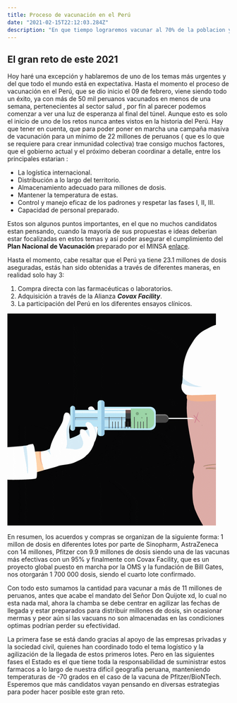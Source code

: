 ```yaml
---
title: Proceso de vacunación en el Perú 
date: "2021-02-15T22:12:03.284Z"
description: "En que tiempo lograremos vacunar al 70% de la poblacion y lograr la inmunidad de rebaño 🤔 "
---
```

## El gran reto de este 2021

Hoy haré una excepción y hablaremos de uno de los temas más urgentes y del que todo el mundo está en expectativa.
Hasta el momento el proceso de vacunación en el Perú, que se dio inicio el 09 de febrero, viene siendo todo un éxito, ya con más de 50 mil peruanos vacunados en menos de una semana, pertenecientes al sector salud , por fín al parecer podemos comenzar a ver una luz de esperanza al final del túnel. Aunque esto es solo el inicio de uno de los retos nunca antes vistos en la historia del Perú.
Hay que tener en cuenta, que para poder poner en marcha una campaña masiva de vacunación para un mínimo de 22 millones de peruanos ( que es lo que se requiere para crear inmunidad colectiva) trae consigo muchos factores, que el gobierno actual y el próximo deberan coordinar a detalle, entre los principales estarian :

* La logística internacional.
* Distribución a lo largo del territorio.
* Almacenamiento adecuado para millones de dosis.
* Mantener la temperatura de estas.
* Control y manejo eficaz de los padrones y respetar las fases I, II, III. 
* Capacidad de personal preparado.

Estos son algunos puntos importantes, en el que no muchos candidatos estan pensando, cuando la mayoría de sus propuestas e ideas deberian estar focalizadas en estos temas y así poder asegurar el cumplimiento del **Plan Nacional de Vacunación** preparado por el MINSA [enlace](https://www.gob.pe/11796-plan-nacional-de-vacunacion-contra-la-covid-19).

Hasta el momento, cabe resaltar que el Perú ya tiene 23.1 millones de dosis aseguradas, estás han sido obtenidas a través de diferentes maneras, en realidad solo hay 3:

1. Compra directa con las farmacéuticas o laboratorios.
1. Adquisición a través de la Alianza ***Covax Facility***.
1. La participación del Perú en los diferentes ensayos clínicos.

![Pongo el hombro por el Perú](./vacuna.gif)

En resumen, los acuerdos y compras se organizan de la siguiente forma: 1 millon de dosis en diferentes lotes por parte de Sinopharm, AstraZeneca con 14 millones, Pfitzer con 9.9 millones de dosis siendo una de las vacunas más efectivas con un 95% y finalmente con Covax Facility, que es un proyecto global puesto en marcha por la OMS y la fundación de Bill Gates, nos otorgarán 1 700 000 dosis, siendo el cuarto lote confirmado.

Con todo esto sumamos la cantidad para vacunar a más de 11 millones de peruanos, antes que acabe el mandato del Señor Don Quijote xd, lo cual no esta nada mal, ahora la chamba se debe centrar en agilizar las fechas de llegada y estar preparados para distribuir millones de dosis, sin ocasionar mermas y peor aún si las vacuans no son almacenadas en las condiciones optimas podrían perder su efectividad.

La primera fase se está dando gracias al apoyo de las empresas privadas y la sociedad civil, quienes han coordinado todo el tema logístico y la agilización de la llegada de estos primeros lotes. Pero en las siguientes fases el Estado es el que tiene toda la responsabilidad de suministrar estos farmacos a lo largo de nuestra dificil geografía peruana, manteniendo temperaturas de -70 grados en el caso de la vacuna de Pfitzer/BioNTech. Esperemos que más candidatos vayan pensando en diversas estrategias para poder hacer posible este gran reto. 



 

